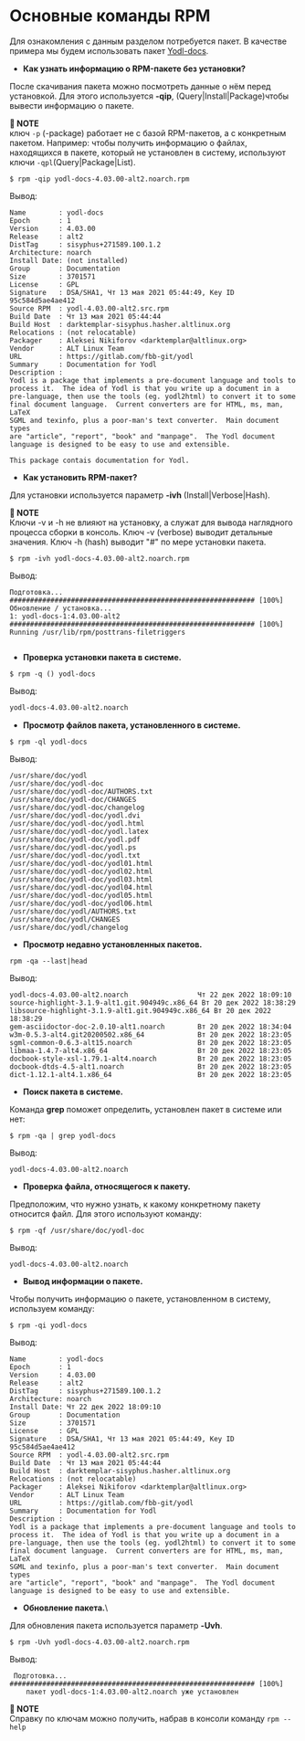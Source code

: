 # Основные команды RPM

Для ознакомления с данным разделом потребуется пакет. В качестве примера мы будем использовать пакет [Yodl-docs](http://ftp.altlinux.org/pub/distributions/ALTLinux/p10/branch/noarch/RPMS.classic/yodl-docs-4.03.00-alt2.noarch.rpm).

* **Как узнать информацию о RPM-пакете без установки?**

После скачивания пакета можно посмотреть данные о нём перед установкой. Для этого используется **-qip**, (Query|Install|Package)чтобы вывести информацию о пакете. 

**📌 NOTE**\
ключ `-p` (-package) работает не с базой RPM-пакетов, а с конкретным пакетом. Например: чтобы получить информацию о файлах, находящихся в пакете, который не установлен в систему, используют ключи `-qpl`(Query|Package|List).


```
$ rpm -qip yodl-docs-4.03.00-alt2.noarch.rpm
```

Вывод:

```
Name        : yodl-docs
Epoch       : 1
Version     : 4.03.00
Release     : alt2
DistTag     : sisyphus+271589.100.1.2
Architecture: noarch
Install Date: (not installed)
Group       : Documentation
Size        : 3701571
License     : GPL
Signature   : DSA/SHA1, Чт 13 мая 2021 05:44:49, Key ID 95c584d5ae4ae412
Source RPM  : yodl-4.03.00-alt2.src.rpm
Build Date  : Чт 13 мая 2021 05:44:44
Build Host  : darktemplar-sisyphus.hasher.altlinux.org
Relocations : (not relocatable)
Packager    : Aleksei Nikiforov <darktemplar@altlinux.org>
Vendor      : ALT Linux Team
URL         : https://gitlab.com/fbb-git/yodl
Summary     : Documentation for Yodl
Description :
Yodl is a package that implements a pre-document language and tools to
process it.  The idea of Yodl is that you write up a document in a
pre-language, then use the tools (eg. yodl2html) to convert it to some
final document language.  Current converters are for HTML, ms, man, LaTeX
SGML and texinfo, plus a poor-man's text converter.  Main document types
are "article", "report", "book" and "manpage".  The Yodl document
language is designed to be easy to use and extensible.

This package contais documentation for Yodl.
```

* **Как установить RPM-пакет?**

Для установки используется параметр **-ivh** (Install|Verbose|Hash).

**📌 NOTE**\
Ключи -v и -h не влияют на установку, а служат для вывода наглядного процесса сборки в консоль. Ключ -v (verbose) выводит детальные значения. Ключ -h (hash) выводит "#" по мере установки пакета.
 

```
$ rpm -ivh yodl-docs-4.03.00-alt2.noarch.rpm
```

Вывод: 

```
Подготовка...                ############################################################ [100%]
Обновление / установка...
1: yodl-docs-1:4.03.00-alt2  ############################################################ [100%]
Running /usr/lib/rpm/posttrans-filetriggers
  
```

* **Проверка установки пакета в системе.**

```
$ rpm -q () yodl-docs
```

Вывод:
```bash
yodl-docs-4.03.00-alt2.noarch
```

* **Просмотр файлов пакета, установленного в системе.**

```
$ rpm -ql yodl-docs
```

Вывод:

```
/usr/share/doc/yodl
/usr/share/doc/yodl-doc
/usr/share/doc/yodl-doc/AUTHORS.txt
/usr/share/doc/yodl-doc/CHANGES
/usr/share/doc/yodl-doc/changelog
/usr/share/doc/yodl-doc/yodl.dvi
/usr/share/doc/yodl-doc/yodl.html
/usr/share/doc/yodl-doc/yodl.latex
/usr/share/doc/yodl-doc/yodl.pdf
/usr/share/doc/yodl-doc/yodl.ps
/usr/share/doc/yodl-doc/yodl.txt
/usr/share/doc/yodl-doc/yodl01.html
/usr/share/doc/yodl-doc/yodl02.html
/usr/share/doc/yodl-doc/yodl03.html
/usr/share/doc/yodl-doc/yodl04.html
/usr/share/doc/yodl-doc/yodl05.html
/usr/share/doc/yodl-doc/yodl06.html
/usr/share/doc/yodl/AUTHORS.txt
/usr/share/doc/yodl/CHANGES
/usr/share/doc/yodl/changelog
```

* **Просмотр недавно установленных пакетов.**

```
rpm -qa --last|head
```

Вывод:

```
yodl-docs-4.03.00-alt2.noarch                 Чт 22 дек 2022 18:09:10
source-highlight-3.1.9-alt1.git.904949c.x86_64 Вт 20 дек 2022 18:38:29
libsource-highlight-3.1.9-alt1.git.904949c.x86_64 Вт 20 дек 2022 18:38:29
gem-asciidoctor-doc-2.0.10-alt1.noarch        Вт 20 дек 2022 18:34:04
w3m-0.5.3-alt4.git20200502.x86_64             Вт 20 дек 2022 18:23:05
sgml-common-0.6.3-alt15.noarch                Вт 20 дек 2022 18:23:05
libmaa-1.4.7-alt4.x86_64                      Вт 20 дек 2022 18:23:05
docbook-style-xsl-1.79.1-alt4.noarch          Вт 20 дек 2022 18:23:05
docbook-dtds-4.5-alt1.noarch                  Вт 20 дек 2022 18:23:05
dict-1.12.1-alt4.1.x86_64                     Вт 20 дек 2022 18:23:05
```

* **Поиск пакета в системе.**

Команда **grep** поможет определить, установлен пакет в системе или нет:

```
$ rpm -qa | grep yodl-docs
```

Вывод:

```
yodl-docs-4.03.00-alt2.noarch
```

* **Проверка файла, относящегося к пакету.**

Предположим, что нужно узнать, к какому конкретному пакету относится файл. Для этого используют команду:

```
$ rpm -qf /usr/share/doc/yodl-doc
```

Вывод:

```
yodl-docs-4.03.00-alt2.noarch
```

* **Вывод информации о пакете.**

Чтобы получить информацию о пакете, установленном в систему, используем команду:

```
$ rpm -qi yodl-docs
```

Вывод:

```
Name        : yodl-docs
Epoch       : 1
Version     : 4.03.00
Release     : alt2
DistTag     : sisyphus+271589.100.1.2
Architecture: noarch
Install Date: Чт 22 дек 2022 18:09:10
Group       : Documentation
Size        : 3701571
License     : GPL
Signature   : DSA/SHA1, Чт 13 мая 2021 05:44:49, Key ID 95c584d5ae4ae412
Source RPM  : yodl-4.03.00-alt2.src.rpm
Build Date  : Чт 13 мая 2021 05:44:44
Build Host  : darktemplar-sisyphus.hasher.altlinux.org
Relocations : (not relocatable)
Packager    : Aleksei Nikiforov <darktemplar@altlinux.org>
Vendor      : ALT Linux Team
URL         : https://gitlab.com/fbb-git/yodl
Summary     : Documentation for Yodl
Description :
Yodl is a package that implements a pre-document language and tools to
process it.  The idea of Yodl is that you write up a document in a
pre-language, then use the tools (eg. yodl2html) to convert it to some
final document language.  Current converters are for HTML, ms, man, LaTeX
SGML and texinfo, plus a poor-man's text converter.  Main document types
are "article", "report", "book" and "manpage".  The Yodl document
language is designed to be easy to use and extensible.
```

* **Обновление пакета.**\
   

Для обновления пакета используется параметр **-Uvh**.

```
$ rpm -Uvh yodl-docs-4.03.00-alt2.noarch.rpm 
```

Вывод:

```
 Подготовка...             ############################################################ [100%]
	пакет yodl-docs-1:4.03.00-alt2.noarch уже установлен

```

**📌 NOTE**\
Справку по ключам можно получить, набрав в консоли команду `rpm --help`
